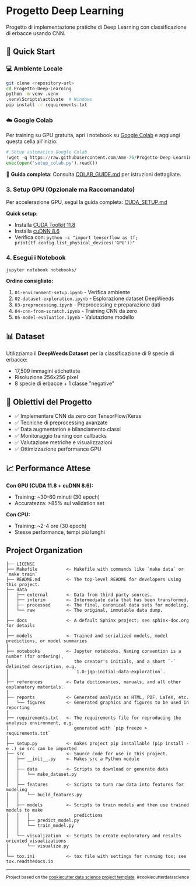 Progetto Deep Learning
==============================

Progetto di implementazione pratiche di Deep Learning con classificazione di erbacce usando CNN.

## 🚀 Quick Start

### 💻 Ambiente Locale
```bash
git clone <repository-url>
cd Progetto-Deep-Learning
python -m venv .venv
.venv\Scripts\activate  # Windows
pip install -r requirements.txt
```

### ☁️ Google Colab
Per training su GPU gratuita, apri i notebook su [Google Colab](https://colab.research.google.com/) e aggiungi questa cella all'inizio:

```python
# Setup automatico Google Colab
!wget -q https://raw.githubusercontent.com/Ame-76/Progetto-Deep-Learning/master/setup_colab.py
exec(open('setup_colab.py').read())
```

📖 **Guida completa**: Consulta [COLAB_GUIDE.md](COLAB_GUIDE.md) per istruzioni dettagliate.

### 3. Setup GPU (Opzionale ma Raccomandato)
Per accelerazione GPU, segui la guida completa: [CUDA_SETUP.md](CUDA_SETUP.md)

**Quick setup:**
- Installa [CUDA Toolkit 11.8](https://developer.nvidia.com/cuda-11-8-0-download-archive)
- Installa [cuDNN 8.6](https://developer.nvidia.com/cudnn) 
- Verifica con: `python -c "import tensorflow as tf; print(tf.config.list_physical_devices('GPU'))"`

### 4. Esegui i Notebook
```bash
jupyter notebook notebooks/
```

**Ordine consigliato:**
1. `01-environment-setup.ipynb` - Verifica ambiente
2. `02-dataset-exploration.ipynb` - Esplorazione dataset DeepWeeds
3. `03-preprocessing.ipynb` - Preprocessing e preparazione dati
4. `04-cnn-from-scratch.ipynb` - Training CNN da zero
5. `05-model-evaluation.ipynb` - Valutazione modello

## 📊 Dataset

Utilizziamo il **DeepWeeds Dataset** per la classificazione di 9 specie di erbacce:
- 17,509 immagini etichettate
- Risoluzione 256x256 pixel
- 8 specie di erbacce + 1 classe "negative"

## 🎯 Obiettivi del Progetto

- ✅ Implementare CNN da zero con TensorFlow/Keras
- ✅ Tecniche di preprocessing avanzate
- ✅ Data augmentation e bilanciamento classi
- ✅ Monitoraggio training con callbacks
- ✅ Valutazione metriche e visualizzazioni
- ✅ Ottimizzazione performance GPU

## 📈 Performance Attese

**Con GPU (CUDA 11.8 + cuDNN 8.6):**
- Training: ~30-60 minuti (30 epoch)
- Accuratezza: >85% sul validation set

**Con CPU:**
- Training: ~2-4 ore (30 epoch)
- Stesse performance, tempi più lunghi

Project Organization
------------

    ├── LICENSE
    ├── Makefile           <- Makefile with commands like `make data` or `make train`
    ├── README.md          <- The top-level README for developers using this project.
    ├── data
    │   ├── external       <- Data from third party sources.
    │   ├── interim        <- Intermediate data that has been transformed.
    │   ├── processed      <- The final, canonical data sets for modeling.
    │   └── raw            <- The original, immutable data dump.
    │
    ├── docs               <- A default Sphinx project; see sphinx-doc.org for details
    │
    ├── models             <- Trained and serialized models, model predictions, or model summaries
    │
    ├── notebooks          <- Jupyter notebooks. Naming convention is a number (for ordering),
    │                         the creator's initials, and a short `-` delimited description, e.g.
    │                         `1.0-jqp-initial-data-exploration`.
    │
    ├── references         <- Data dictionaries, manuals, and all other explanatory materials.
    │
    ├── reports            <- Generated analysis as HTML, PDF, LaTeX, etc.
    │   └── figures        <- Generated graphics and figures to be used in reporting
    │
    ├── requirements.txt   <- The requirements file for reproducing the analysis environment, e.g.
    │                         generated with `pip freeze > requirements.txt`
    │
    ├── setup.py           <- makes project pip installable (pip install -e .) so src can be imported
    ├── src                <- Source code for use in this project.
    │   ├── __init__.py    <- Makes src a Python module
    │   │
    │   ├── data           <- Scripts to download or generate data
    │   │   └── make_dataset.py
    │   │
    │   ├── features       <- Scripts to turn raw data into features for modeling
    │   │   └── build_features.py
    │   │
    │   ├── models         <- Scripts to train models and then use trained models to make
    │   │   │                 predictions
    │   │   ├── predict_model.py
    │   │   └── train_model.py
    │   │
    │   └── visualization  <- Scripts to create exploratory and results oriented visualizations
    │       └── visualize.py
    │
    └── tox.ini            <- tox file with settings for running tox; see tox.readthedocs.io


--------

<p><small>Project based on the <a target="_blank" href="https://drivendata.github.io/cookiecutter-data-science/">cookiecutter data science project template</a>. #cookiecutterdatascience</small></p>

